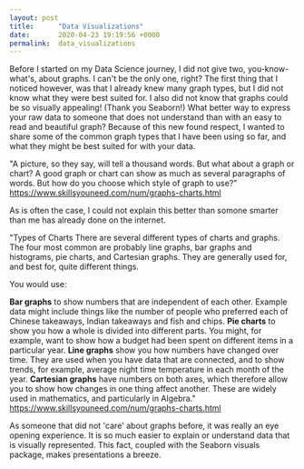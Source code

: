 ```yaml
---
layout: post
title:      "Data Visualizations"
date:       2020-04-23 19:19:56 +0000
permalink:  data_visualizations
---
```



Before I started on my Data Science journey, I did not give two, you-know-what's, about graphs. I can't be the only one, right? The first thing that I noticed however, was that I already knew  many graph types, but I did not know what they were best suited for. I also did not know that graphs could be so visually appealing! (Thank you Seaborn!) What better way to express your raw data to someone that does not understand than with an easy to read and beautiful graph? Because of this new found respect, I wanted to share some of the common graph types that I have been using so far, and what they might be best suited for with your data. 

"A picture, so they say, will tell a thousand words. But what about a graph or chart? A good graph or chart can show as much as several paragraphs of words. But how do you choose which style of graph to use?"
https://www.skillsyouneed.com/num/graphs-charts.html

As is often the case, I could not explain this better than somone smarter than me has already done on the internet. 

"Types of Charts
There are several different types of charts and graphs. The four most common are probably line graphs, bar graphs and histograms, pie charts, and Cartesian graphs. They are generally used for, and best for, quite different things.

You would use:

**Bar graphs** to show numbers that are independent of each other. Example data might include things like the number of people who preferred each of Chinese takeaways, Indian takeaways and fish and chips.
**Pie charts** to show you how a whole is divided into different parts. You might, for example, want to show how a budget had been spent on different items in a particular year.
**Line graphs** show you how numbers have changed over time. They are used when you have data that are connected, and to show trends, for example, average night time temperature in each month of the year.
**Cartesian graphs** have numbers on both axes, which therefore allow you to show how changes in one thing affect another. These are widely used in mathematics, and particularly in Algebra."
https://www.skillsyouneed.com/num/graphs-charts.html


As someone that did not 'care' about graphs before, it was really an eye opening experience. It is so much easier to explain or understand data that is visually represented. This fact, coupled with the Seaborn visuals package, makes presentations a breeze.
